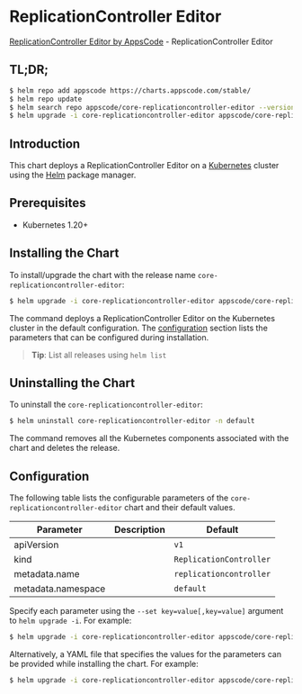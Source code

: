 # ReplicationController Editor

[ReplicationController Editor by AppsCode](https://appscode.com) - ReplicationController Editor

## TL;DR;

```bash
$ helm repo add appscode https://charts.appscode.com/stable/
$ helm repo update
$ helm search repo appscode/core-replicationcontroller-editor --version=v0.20.0
$ helm upgrade -i core-replicationcontroller-editor appscode/core-replicationcontroller-editor -n default --create-namespace --version=v0.20.0
```

## Introduction

This chart deploys a ReplicationController Editor on a [Kubernetes](http://kubernetes.io) cluster using the [Helm](https://helm.sh) package manager.

## Prerequisites

- Kubernetes 1.20+

## Installing the Chart

To install/upgrade the chart with the release name `core-replicationcontroller-editor`:

```bash
$ helm upgrade -i core-replicationcontroller-editor appscode/core-replicationcontroller-editor -n default --create-namespace --version=v0.20.0
```

The command deploys a ReplicationController Editor on the Kubernetes cluster in the default configuration. The [configuration](#configuration) section lists the parameters that can be configured during installation.

> **Tip**: List all releases using `helm list`

## Uninstalling the Chart

To uninstall the `core-replicationcontroller-editor`:

```bash
$ helm uninstall core-replicationcontroller-editor -n default
```

The command removes all the Kubernetes components associated with the chart and deletes the release.

## Configuration

The following table lists the configurable parameters of the `core-replicationcontroller-editor` chart and their default values.

|     Parameter      | Description |              Default               |
|--------------------|-------------|------------------------------------|
| apiVersion         |             | <code>v1</code>                    |
| kind               |             | <code>ReplicationController</code> |
| metadata.name      |             | <code>replicationcontroller</code> |
| metadata.namespace |             | <code>default</code>               |


Specify each parameter using the `--set key=value[,key=value]` argument to `helm upgrade -i`. For example:

```bash
$ helm upgrade -i core-replicationcontroller-editor appscode/core-replicationcontroller-editor -n default --create-namespace --version=v0.20.0 --set apiVersion=v1
```

Alternatively, a YAML file that specifies the values for the parameters can be provided while
installing the chart. For example:

```bash
$ helm upgrade -i core-replicationcontroller-editor appscode/core-replicationcontroller-editor -n default --create-namespace --version=v0.20.0 --values values.yaml
```
